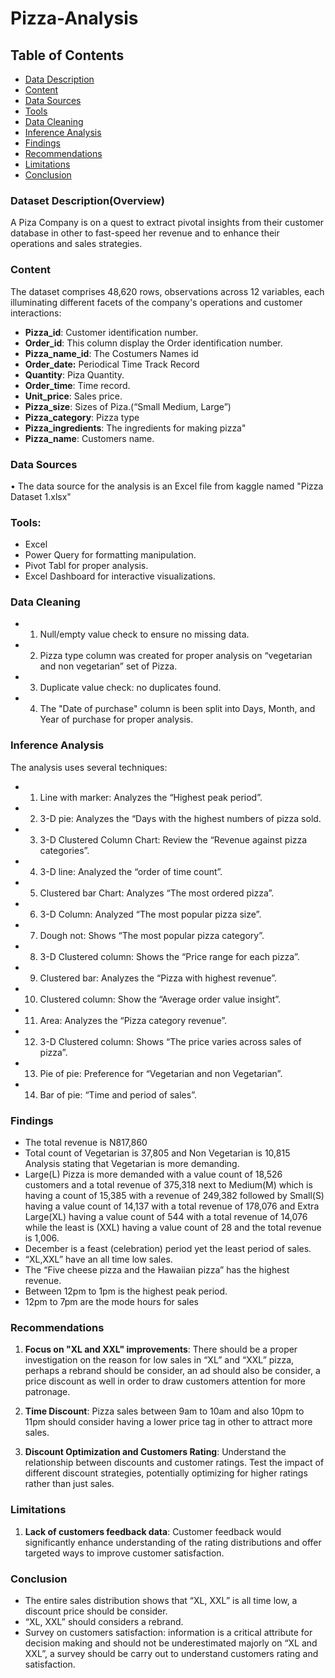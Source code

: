 # Pizza-Analysis

## Table of Contents

- [Data Description](#dataset-description)
- [Content](#content)
- [Data Sources](#data-sources)
- [Tools](#tools)
- [Data Cleaning](#data-cleaning)
- [Inference Analysis](#inference-analysis)
- [Findings](#findings)
- [Recommendations](#recommendations)
- [Limitations](#limitations)
- [Conclusion](#conclusion)

### Dataset Description(Overview)
A Piza Company  is on a quest to extract pivotal insights from their customer database in other to fast-speed her revenue and to enhance their operations and sales strategies.

### Content
 The dataset comprises 48,620 rows, observations across 12 variables, each illuminating different facets of the company's operations and customer interactions:

- **Pizza_id**: Customer identification number.
- **Order_id**: This column display the Order identification number.
- **Pizza_name_id**: The Costumers Names id
- **Order_date:** Periodical Time Track Record
- **Quantity**: Piza Quantity.
- **Order_time**: Time record.
- **Unit_price**:  Sales price.
- **Pizza_size**:  Sizes of Piza.(“Small Medium, Large”)
- **Pizza_category**: Pizza type
- **Pizza_ingredients**: The ingredients for making pizza"
- **Pizza_name**: Customers name.

### Data Sources 

•	The data source for the analysis is an Excel file from kaggle named "Pizza Dataset 1.xlsx"

### Tools:
 * Excel
 * Power Query for formatting manipulation.
 * Pivot Tabl for proper analysis.
 * Excel Dashboard for interactive visualizations.

### Data Cleaning
* 1. Null/empty value check to ensure no missing data.
* 2.  Pizza type column was created for proper analysis on “vegetarian and non vegetarian” set of Pizza.
* 3. Duplicate value check: no duplicates found.
* 4. The "Date of purchase" column is been split into Days, Month, and Year of purchase for proper analysis.

### Inference Analysis
  The analysis uses several techniques:
* 1. Line with marker: Analyzes the “Highest peak period”.
* 2. 3-D pie: Analyzes the “Days with the highest numbers of pizza sold.
* 3. 3-D Clustered Column Chart: Review the “Revenue against pizza categories”.
* 4. 3-D line: Analyzed the “order of time count”.
* 5. Clustered bar Chart: Analyzes “The most ordered pizza”.
* 6. 3-D Column: Analyzed “The most popular pizza size”.
* 7. Dough not: Shows “The most popular pizza category”.
* 8. 3-D Clustered column: Shows the “Price range for each pizza”.
* 9. Clustered bar: Analyzes the “Pizza with highest revenue”.
* 10. Clustered column: Show the “Average order value insight”.
* 11. Area: Analyzes the “Pizza category revenue”.
* 12. 3-D Clustered column: Shows “The price varies across sales of pizza”.
* 13. Pie of pie: Preference for “Vegetarian and non Vegetarian”.
* 14. Bar of pie: “Time and period of sales”.

 
### Findings
* The total revenue is N817,860
* Total count of Vegetarian is 37,805 and Non Vegetarian is 10,815 Analysis stating that Vegetarian is more demanding.
* Large(L) Pizza is more demanded with a value count of 18,526 customers and a total revenue of 375,318 next to Medium(M) which is having a count of 15,385 with a revenue of 249,382 followed by Small(S) having a value count of 14,137 with a total revenue of 178,076 and Extra Large(XL) having a value count of 544 with a total revenue of 14,076 while the least is (XXL) having a value count of 28 and the total revenue is 1,006.
* December is a feast (celebration) period yet the least period of sales.
* “XL,XXL” have an all time low sales.
* The “Five cheese pizza and the Hawaiian pizza” has the highest revenue.
* Between 12pm to 1pm is the highest peak period.
* 12pm to 7pm are the mode hours for sales

### Recommendations
1. **Focus on "XL and XXL" improvements**: There should be a proper investigation on the reason for low sales in “XL” and “XXL” pizza, perhaps a rebrand should be consider, an ad should also be consider, a price discount as well in order to draw customers attention for more patronage.

2. **Time Discount**: Pizza sales between 9am to 10am and also 10pm to 11pm should consider having a lower price tag in other to attract more sales.
3. **Discount Optimization and Customers Rating**: Understand the relationship between discounts and customer ratings. Test the impact of different discount strategies, potentially optimizing for higher ratings rather than just sales.

### Limitations
1. **Lack of customers feedback data**: Customer feedback would significantly enhance understanding of the rating distributions and offer targeted ways to improve customer satisfaction.

### Conclusion
- The entire sales distribution shows that “XL, XXL” is all time low, a discount price should be consider.
- “XL, XXL” should considers a rebrand.
- Survey on customers satisfaction: information is a critical attribute for decision making and should not be underestimated majorly on “XL and XXL”, a survey should be carry out to understand customers rating and satisfaction.
